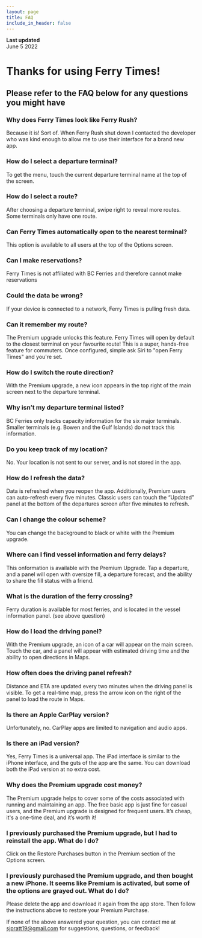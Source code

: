 ```yaml
---
layout: page
title: FAQ
include_in_header: false
---
```


**Last updated**  
June 5 2022

# Thanks for using Ferry Times!

## Please refer to the FAQ below for any questions you might have

### Why does Ferry Times look like Ferry Rush?

Because it is! Sort of. When Ferry Rush shut down I contacted the developer who was kind enough to allow me to use their interface for a brand new app.

### How do I select a departure terminal?

To get the menu, touch the current departure terminal name at the top of the screen.

### How do I select a route?

After choosing a departure terminal, swipe right to reveal more routes. Some terminals only have one route.

### Can Ferry Times automatically open to the nearest terminal?

This option is available to all users at the top of the Options screen.

### Can I make reservations?

Ferry Times is not affiliated with BC Ferries and therefore cannot make reservations

### Could the data be wrong?

If your device is connected to a network, Ferry Times is pulling fresh data.

### Can it remember my route?

The Premium upgrade unlocks this feature. Ferry Times will open by default to the closest terminal on your favourite route! This is a super, hands-free feature for commuters. Once configured, simple ask Siri to \"open Ferry Times\" and you're set.

### How do I switch the route direction?

With the Premium upgrade, a new icon appears in the top right of the main screen next to the departure terminal.

### Why isn’t my departure terminal listed?

BC Ferries only tracks capacity information for the six major terminals. Smaller terminals (e.g. Bowen and the Gulf Islands) do not track this information.

### Do you keep track of my location?

No. Your location is not sent to our server, and is not stored in the app.

### How do I refresh the data?

Data is refreshed when you reopen the app. Additionally, Premium users can auto-refresh every five minutes. Classic users can touch the “Updated” panel at the bottom of the departures screen after five minutes to refresh.

### Can I change the colour scheme?

You can change the background to black or white with the Premium upgrade.

### Where can I find vessel information and ferry delays?

This onformation is available with the Premium Upgrade. Tap a departure, and a panel will open with oversize fill, a departure forecast, and the ability to share the fill status with a friend.

### What is the duration of the ferry crossing?

Ferry duration is available for most ferries, and is located in the vessel information panel. (see above question)

### How do I load the driving panel?

With the Premium upgrade, an icon of a car will appear on the main screen. Touch the car, and a panel will appear with estimated driving time and the ability to open directions in Maps.

### How often does the driving panel refresh?

Distance and ETA are updated every two minutes when the driving panel is visible. To get a real-time map, press the arrow icon on the right of the panel to load the route in Maps.

### Is there an Apple CarPlay version?

Unfortunately, no. CarPlay apps are limited to navigation and audio apps.

### Is there an iPad version?

Yes, Ferry Times is a universal app. The iPad interface is similar to the iPhone interface, and the guts of the app are the same. You can download both the iPad version at no extra cost.

### Why does the Premium upgrade cost money?

The Premium upgrade helps to cover some of the costs associated with running and maintaining an app. The free basic app is just fine for casual users, and the Premium upgrade is designed for frequent users. It’s cheap, it's a one-time deal, and it’s worth it!

### I previously purchased the Premium upgrade, but I had to reinstall the app. What do I do?

Click on the Restore Purchases button in the Premium section of the Options screen.

### I previously purchased the Premium upgrade, and then bought a new iPhone. It seems like Premium is activated, but some of the options are grayed out. What do I do?

Please delete the app and download it again from the app store. Then follow the instructions above to restore your Premium Purchase.

If none of the above answered your question, you can contact me at sjpratt19@gmail.com for suggestions, questions, or feedback!
